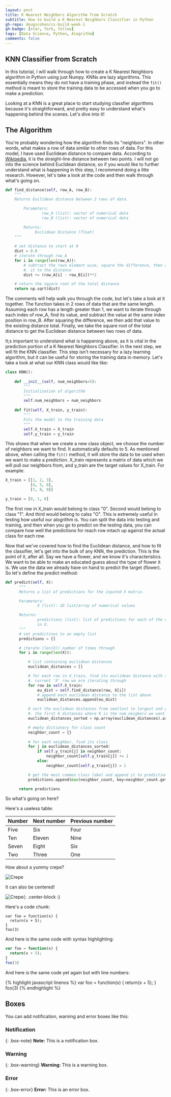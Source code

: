 ```yaml
---
layout: post
title: K Nearest Neighbors Algorithm from Scratch
subtitle: How to build a K Nearest Neighbors Classifier in Python
gh-repo: dougscohen/cs-build-week-1
gh-badge: [star, fork, follow]
tags: [Data Science, Python, Alogrithm]
comments: false
---
```


## KNN Classifier from Scratch
In this tutorial, I will walk through how to create a K Nearest Neighbors algorithm in Python using just Numpy. KNNs are lazy algorithms. This essentially means they do not have a training phase, and instead the `fit()` method is meant to store the training data to be accessed when you go to make a prediction.

Looking at a KNN is a great place to start studying classfier algorithms because it's straightforward, and pretty easy to understand what's happening behind the scenes. Let's dive into it!

## The Algorithm

You're probably wondering how the algorithm finds its "neighbors". In other words, what makes a row of data similar to other rows of data. For this model, I have used Euclidean distance to compare data. According to [Wikipedia](https://en.wikipedia.org/wiki/Euclidean_distance), it is the straight-line distance between two points. I will not go into the science behind Euclidean distance, so if you would like to further understand what is happening in this step, I recommend doing a litte research. However, let's take a look at the code and then walk through what's going on.

```python
def find_distance(self, row_A, row_B):
    """
    Returns Euclidean distance between 2 rows of data.

        Parameters:
                row_A (list): vector of numerical data
                row_B (list): vector of numerical data

        Returns:
             Euclidean Distance (float)
    """
    
    # set distance to start at 0
    dist = 0.0
    # iterate through row_A
    for i in range(len(row_A)):
        # subtract the rows element wise, square the difference, then add
        #. it to the distance
        dist += (row_A[i] - row_B[i])**2

    # return the sqyare root of the total distance
    return np.sqrt(dist)
```

The comments will help walk you through the code, but let's take a look at it together. The function takes in 2 rows of data that are the same length. Assuming each row has a length greater than 1, we want to iterate through each index of row_A, find its value, and subtract the value at the same index position in row_B. After squaring the difference, we then add that value to the existing distance total. Finally, we take the square root of the total distance to get the Euclidean distance between two rows of data.

It;s important to understand what is happening above, as it is vital in the prediction portion of a K Nearest Neighbors Classifier. In the next step, we will fit the KNN classifier. This step isn't necessary for a lazy learning algorithm, but it can be useful for storing the training data in memory. Let's take a look at what our KNN class would like like:

```python
class KNN():
    
    def __init__(self, num_neighbors=5):
        """
        Initialization of algorithm
        """
        self.num_neighbors = num_neighbors
        
    def fit(self, X_train, y_train):
        """
        Fits the model to the training data
        """
        self.X_train = X_train
        self.y_train = y_train
```

This shows that when we create a new class object, we choose the number of neighbors we want to find. It automatically defaults to 5. As mentioned above, when calling the `fit()` method, it will store the data to be used when we want to make a prediction. X_train represents a matrix of data which we will pull our neighbors from, and y_train are the target values for X_train. For example:

```python
X_train = [[1, 2, 3],
           [4, 5, 6],
           [7, 8, 9]]

y_train = [0, 1, 0]
```

The first row in X_train would belong to class "0". Second would belong to class "1". And third would belong to calss "O". This is extremely useful in testing how useful our alogrithm is. You can split the data into testing and training, and then when you go to predict on the testing data, you can compare how well the predictions for reach row mtach up against the actual class for each row.

Now that we've covered how to find the Euclidean distance, and how to fit the classifier, let's get into the bulk of any KNN, the prediction. This is the point of it, after all. Say we have a flower, and we know it's characteristics. We want to be able to make an educated guess about the type of flower it is. We use the data we already have on hand to predict the target (flower). So let's define the predict method:

```python
def predict(self, X):
      """
      Returns a list of predictions for the inputed X matrix.

      Parameters:
              X (list): 2D list/array of numerical values

      Returns:
              predictions (list): list of predictions for each of the vectors
              in X. 
      """
      # set predictinos to an empty list
      predictions = []

      # iterate (len(X)) number of times through 
      for i in range(len(X)):

          # list containing euclidean distances
          euclidean_distances = []

          # for each row in X_train, find its euclidean distance with the
          #. current 'X' row we are iterating through
          for row in self.X_train:
              eu_dist = self.find_distance(row, X[i])
              # append each euclidean distance to the list above
              euclidean_distances.append(eu_dist)

          # sort the euclidean distances from smallest to largest and grab
          #. the first K distances where K is the num_neigbors we want
          euclidean_distances_sorted = np.array(euclidean_distances).argsort()[:self.num_neighbors]

          # empty dictionary for class count
          neighbor_count = {}
          
          # for each neighbor, find its class
          for j in euclidean_distances_sorted:
              if self.y_train[j] in neighbor_count:
                  neighbor_count[self.y_train[j]] += 1
              else:
                  neighbor_count[self.y_train[j]] = 1

          # get the most common class label and append it to predictions
          predictions.append(max(neighbor_count, key=neighbor_count.get))

      return predictions
```

So what's going on here?






Here's a useless table:

| Number | Next number | Previous number |
| :------ |:--- | :--- |
| Five | Six | Four |
| Ten | Eleven | Nine |
| Seven | Eight | Six |
| Two | Three | One |


How about a yummy crepe?

![Crepe](https://s3-media3.fl.yelpcdn.com/bphoto/cQ1Yoa75m2yUFFbY2xwuqw/348s.jpg)

It can also be centered!

![Crepe](https://s3-media3.fl.yelpcdn.com/bphoto/cQ1Yoa75m2yUFFbY2xwuqw/348s.jpg){: .center-block :}

Here's a code chunk:

~~~
var foo = function(x) {
  return(x + 5);
}
foo(3)
~~~

And here is the same code with syntax highlighting:

```javascript
var foo = function(x) {
  return(x + 5);
}
foo(3)
```

And here is the same code yet again but with line numbers:

{% highlight javascript linenos %}
var foo = function(x) {
  return(x + 5);
}
foo(3)
{% endhighlight %}

## Boxes
You can add notification, warning and error boxes like this:

### Notification

{: .box-note}
**Note:** This is a notification box.

### Warning

{: .box-warning}
**Warning:** This is a warning box.

### Error

{: .box-error}
**Error:** This is an error box.
